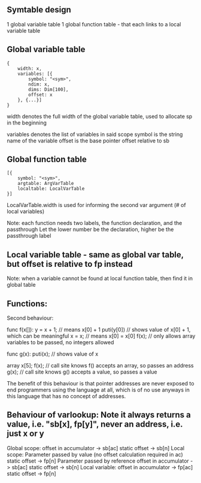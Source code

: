 Symtable design
---
1 global variable table
1 global function table - that each links to a local variable table

Global variable table
---
```
{
    width: x,
    variables: [{
        symbol: "<sym>",
        ndim: x,
        dims: Dim[100],
        offset: x
    }, {...}]
}
```

width denotes the full width of the global variable table, used to allocate sp in the beginning

variables denotes the list of variables in said scope
    symbol is the string name of the variable
    offset is the base pointer offset relative to sb

Global function table
---
```
[{
    symbol: "<sym>",
    argtable: ArgVarTable
    localtable: LocalVarTable
}]
```
LocalVarTable.width is used for informing the second var argument (# of local variables)

Note: each function needs two labels, the function declaration, and the passthrough
Let the lower number be the declaration,
higher be the passthrough label

Local variable table - same as global var table, but offset is relative to fp instead
---
Note: when a variable cannot be found at local function table, then find it in global table

Functions:
---
Second behaviour:

func f(x[]):
  y = x + 1;    // means x[0] + 1
  puti(y[0])    // shows value of x[0] + 1, which can be meaningful
  x = x;        // means x[0] = x[0]
  f(x);         // only allows array variables to be passed, no integers allowed

func g(x):
  puti(x);      // shows value of x

array x[5];
f(x);           // call site knows f() accepts an array, so passes an address
g(x);           // call site knows g() accepts a value, so passes a value

The benefit of this behaviour is that pointer addresses are never exposed to end programmers using the language at all, which is of no use anyways in this language that has no concept of addresses.

Behaviour of varlookup:
Note it always returns a value, i.e. "sb[x], fp[y]", never an address, i.e. just x or y
---
Global scope:
    offset in accumulator -> sb[ac]
    static offset -> sb[n]
Local scope:
    Parameter passed by value (no offset calculation required in ac)
        static offset -> fp[n]
    Parameter passed by reference
        offset in accumulator -> sb[ac]
        static offset -> sb[n]
    Local variable:
        offset in accumulator -> fp[ac]
        static offset -> fp[n]

